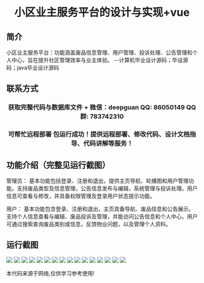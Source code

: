 <p><h1 align="center">小区业主服务平台的设计与实现+vue</h1></p>

## 简介
小区业主服务平台：功能涵盖废品信息管理、用户管理、投诉处理、公告管理和个人中心，旨在提升社区管理效率与业主体验。    --计算机毕业设计源码；毕设源码；java毕业设计源码


## 联系方式
<p><h3 align="center">获取完整代码与数据库文件 + 微信：deepguan QQ: 86050149 QQ群: 783742310</h3></p>
<p><h3 align="center">可帮忙远程部署 包运行成功！提供远程部署、修改代码、设计文档指导、代码讲解等服务！</h3></p>

## 功能介绍（完整见运行截图）
管理员： 基本功能包括登录、注册和退出，提供主页导航、轮播图和用户管理功能。支持废品类型及信息管理，公告信息发布与编辑，系统管理与投诉处理。用户信息可查看与修改，并具备权限管理及登录用户状态提示功能。

用户： 基本功能包含登录、注册和退出，主页具备导航、废品信息和公告展示。支持个人信息查看与编辑、废品投诉及管理，并能访问公告信息和个人中心。用户可通过搜索查询废品类别或信息，反馈物业问题，以及管理个人资料。


## 运行截图
![](https://bs-1329754181.cos.ap-shanghai.myqcloud.com/ssm/XiaoQuYeZhuFuWuPingTai/img/001.jpg)
![](https://bs-1329754181.cos.ap-shanghai.myqcloud.com/ssm/XiaoQuYeZhuFuWuPingTai/img/002.jpg)
![](https://bs-1329754181.cos.ap-shanghai.myqcloud.com/ssm/XiaoQuYeZhuFuWuPingTai/img/003.jpg)
![](https://bs-1329754181.cos.ap-shanghai.myqcloud.com/ssm/XiaoQuYeZhuFuWuPingTai/img/004.jpg)
![](https://bs-1329754181.cos.ap-shanghai.myqcloud.com/ssm/XiaoQuYeZhuFuWuPingTai/img/005.jpg)
![](https://bs-1329754181.cos.ap-shanghai.myqcloud.com/ssm/XiaoQuYeZhuFuWuPingTai/img/006.jpg)
![](https://bs-1329754181.cos.ap-shanghai.myqcloud.com/ssm/XiaoQuYeZhuFuWuPingTai/img/007.jpg)
![](https://bs-1329754181.cos.ap-shanghai.myqcloud.com/ssm/XiaoQuYeZhuFuWuPingTai/img/008.jpg)
![](https://bs-1329754181.cos.ap-shanghai.myqcloud.com/ssm/XiaoQuYeZhuFuWuPingTai/img/009.jpg)
![](https://bs-1329754181.cos.ap-shanghai.myqcloud.com/ssm/XiaoQuYeZhuFuWuPingTai/img/010.jpg)
![](https://bs-1329754181.cos.ap-shanghai.myqcloud.com/ssm/XiaoQuYeZhuFuWuPingTai/img/011.jpg)
![](https://bs-1329754181.cos.ap-shanghai.myqcloud.com/ssm/XiaoQuYeZhuFuWuPingTai/img/012.jpg)
![](https://bs-1329754181.cos.ap-shanghai.myqcloud.com/ssm/XiaoQuYeZhuFuWuPingTai/img/013.jpg)
![](https://bs-1329754181.cos.ap-shanghai.myqcloud.com/ssm/XiaoQuYeZhuFuWuPingTai/img/014.jpg)
![](https://bs-1329754181.cos.ap-shanghai.myqcloud.com/ssm/XiaoQuYeZhuFuWuPingTai/img/015.jpg)
![](https://bs-1329754181.cos.ap-shanghai.myqcloud.com/ssm/XiaoQuYeZhuFuWuPingTai/img/016.jpg)

<p>本代码来源于网络,仅供学习参考使用!</p>
